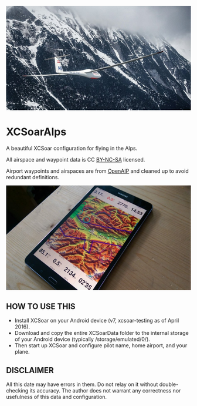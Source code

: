 ![img](img/DSC01872-01.jpeg)

# XCSoarAlps
A beautiful XCSoar configuration for flying in the Alps.

All airspace and waypoint data is CC [BY-NC-SA](http://creativecommons.org/licenses/by-nc-sa/3.0/) licensed.

Airport waypoints and airspaces are from [OpenAIP](http://www.openaip.net) and cleaned up to avoid redundant definitions.

![img](img/IMG_20160415_145311.jpg)

HOW TO USE THIS
---------------
- Install XCSoar on your Android device (v7, xcsoar-testing as of April 2016).
- Download and copy the entire XCSoarData folder to the internal storage of your Android device (typically /storage/emulated/0/).
- Then start up XCSoar and configure pilot name, home airport, and your plane.


DISCLAIMER
----------
All this date may have errors in them. Do not relay on it without double-checking its accuracy. The author does not warrant any correctness nor usefulness of this data and configuration.

